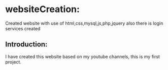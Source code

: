# websiteCreation:
Created website with use of html,css,mysql,js,php,jquery also there is login services created

## Introduction:
I have created this website based on my youtube channels, this is my first project.

